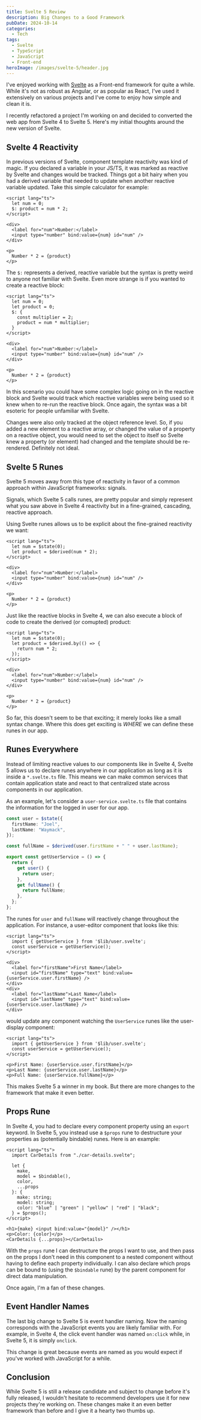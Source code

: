 ```yaml
---
title: Svelte 5 Review
description: Big Changes to a Good Framework
pubDate: 2024-10-14
categories:
  - Tech
tags:
  - Svelte
  - TypeScript
  - JavaScript
  - Front-end
heroImage: /images/svelte-5/header.jpg
---
```


I've enjoyed working with [Svelte](https://svelte.dev/) as a Front-end framework for quite a while. While it's not as robust as Angular, or as popular as React, I've used it extensively on various projects and I've come to enjoy how simple and clean it is.

I recently refactored a project I'm working on and decided to converted the web app from Svelte 4 to Svelte 5. Here's my initial thoughts around the new version of Svelte.

## Svelte 4 Reactivity

In previous versions of Svelte, component template reactivity was kind of magic. If you declared a variable in your JS/TS, it was marked as reactive by Svelte and changes would be tracked. Things got a bit hairy when you had a derived variable that needed to update when another reactive variable updated. Take this simple calculator for example:

```svelte
<script lang="ts">
  let num = 0;
  $: product = num * 2;
</script>

<div>
  <label for="num">Number:</label>
  <input type="number" bind:value={num} id="num" />
</div>

<p>
  Number * 2 = {product}
</p>
```

The `$:` represents a derived, reactive variable but the syntax is pretty weird to anyone not familiar with Svelte. Even more strange is if you wanted to create a reactive block:

```svelte
<script lang="ts">
  let num = 0;
  let product = 0;
  $: {
    const multiplier = 2;
    product = num * multiplier;
  }
</script>

<div>
  <label for="num">Number:</label>
  <input type="number" bind:value={num} id="num" />
</div>

<p>
  Number * 2 = {product}
</p>
```

In this scenario you could have some complex logic going on in the reactive block and Svelte would track which reactive variables were being used so it knew when to re-run the reactive block. Once again, the syntax was a bit esoteric for people unfamiliar with Svelte.

Changes were also only tracked at the object reference level. So, if you added a new element to a reactive array, or changed the value of a property on a reactive object, you would need to set the object to itself so Svelte knew a property (or element) had changed and the template should be re-rendered. Definitely not ideal.

## Svelte 5 Runes

Svelte 5 moves away from this type of reactivity in favor of a common approach within JavaScript frameworks: signals.

Signals, which Svelte 5 calls runes, are pretty popular and simply represent what you saw above in Svelte 4 reactivity but in a fine-grained, cascading, reactive approach.

Using Svelte runes allows us to be explicit about the fine-grained reactivity we want:

```svelte
<script lang="ts">
  let num = $state(0);
  let product = $derived(num * 2);
</script>

<div>
  <label for="num">Number:</label>
  <input type="number" bind:value={num} id="num" />
</div>

<p>
  Number * 2 = {product}
</p>
```

Just like the reactive blocks in Svelte 4, we can also execute a block of code to create the derived (or comupted) product:

```svelte
<script lang="ts">
  let num = $state(0);
  let product = $derived.by(() => {
    return num * 2;
  });
</script>

<div>
  <label for="num">Number:</label>
  <input type="number" bind:value={num} id="num" />
</div>

<p>
  Number * 2 = {product}
</p>
```

So far, this doesn't seem to be that exciting; it merely looks like a small syntax change. Where this does get exciting is _WHERE_ we can define these runes in our app.

## Runes Everywhere

Instead of limiting reactive values to our components like in Svelte 4, Svelte 5 allows us to declare runes anywhere in our application as long as it is inside a `*.svelte.ts` file. This means we can make common services that contain application state and react to that centralized state across components in our application.

As an example, let's consider a `user-service.svelte.ts` file that contains the information for the logged in user for our app.

```typescript
const user = $state({
  firstName: "Joel",
  lastName: "Waymack",
});

const fullName = $derived(user.firstName + " " + user.lastName);

export const getUserService = () => {
  return {
    get user() {
      return user;
    },
    get fullName() {
      return fullName;
    },
  };
};
```

The runes for `user` and `fullName` will reactively change throughout the application. For instance, a user-editor component that looks like this:

```svelte
<script lang="ts">
  import { getUserService } from '$lib/user.svelte';
  const userService = getUserService();
</script>

<div>
  <label for="firstName">First Name</label>
  <input id="firstName" type="text" bind:value={userService.user.firstName} />
</div>
<div>
  <label for="lastName">Last Name</label>
  <input id="lastName" type="text" bind:value={userService.user.lastName} />
</div>
```

would update any component watching the `UserService` runes like the user-display component:

```svelte
<script lang="ts">
  import { getUserService } from '$lib/user.svelte';
  const userService = getUserService();
</script>

<p>First Name: {userService.user.firstName}</p>
<p>Last Name: {userService.user.lastName}</p>
<p>Full Name: {userService.fullName}</p>
```

This makes Svelte 5 a winner in my book. But there are more changes to the framework that make it even better.

## Props Rune

In Svelte 4, you had to declare every component property using an `export` keyword. In Svelte 5, you instead use a `$props` rune to destructure your properties as (potentially bindable) runes. Here is an example:

```svelte
<script lang="ts">
  import CarDetails from "./car-details.svelte";

  let {
    make,
    model = $bindable(),
    color,
    ...props
  }: {
    make: string;
    model: string;
    color: "blue" | "green" | "yellow" | "red" | "black";
  } = $props();
</script>

<h1>{make} <input bind:value="{model}" /></h1>
<p>Color: {color}</p>
<CarDetails {...props}></CarDetails>
```

With the `props` rune I can destructure the props I want to use, and then pass on the props I don't need in this component to a nested component without having to define each property individually. I can also declare which props can be bound to (using the `$bindable` rune) by the parent component for direct data manipulation.

Once again, I'm a fan of these changes.

## Event Handler Names

The last big change to Svelte 5 is event handler naming. Now the naming corresponds with the JavaScript events you are likely familiar with. For example, in Svelte 4, the click event handler was named `on:click` while, in Svelte 5, it is simply `onclick`.

This change is great because events are named as you would expect if you've worked with JavaScript for a while.

## Conclusion

While Svelte 5 is still a release candidate and subject to change before it's fully released, I wouldn't hesitate to recommend developers use it for new projects they're working on. These changes make it an even better framework than before and I give it a hearty two thumbs up.
